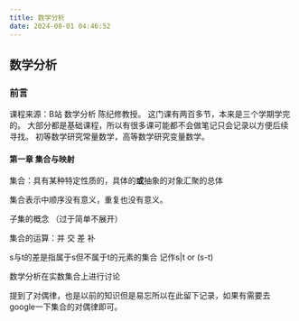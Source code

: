 ```yaml
---
title: 数学分析
date: 2024-08-01 04:46:52
---
```


## 数学分析

### 前言
课程来源：B站 数学分析 陈纪修教授。
这门课有两百多节，本来是三个学期学完的。
大部分都是基础课程，所以有很多课可能都不会做笔记只会记录以方便后续寻找。
初等数学研究常量数学，高等数学研究变量数学。
#### 第一章 集合与映射
集合：具有某种特定性质的，具体的**或**抽象的对象汇聚的总体

集合表示中顺序没有意义，重复也没有意义。

子集的概念 （过于简单不展开）

集合的运算：并 交 差 补 

s与t的差是指属于s但不属于t的元素的集合 记作s|t or (s-t)

数学分析在实数集合上进行讨论

提到了对偶律，也是以前的知识但是易忘所以在此留下记录，如果有需要去google一下集合的对偶律即可。
